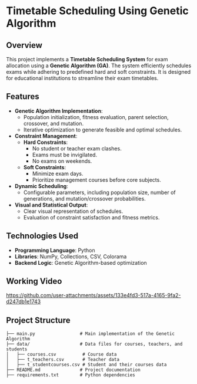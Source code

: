 # Timetable Scheduling Using Genetic Algorithm  

## Overview  
This project implements a **Timetable Scheduling System** for exam allocation using a **Genetic Algorithm (GA)**. The system efficiently schedules exams while adhering to predefined hard and soft constraints. It is designed for educational institutions to streamline their exam timetables.  

## Features  
- **Genetic Algorithm Implementation**:  
  - Population initialization, fitness evaluation, parent selection, crossover, and mutation.  
  - Iterative optimization to generate feasible and optimal schedules.  
- **Constraint Management**:  
  - **Hard Constraints**:  
    - No student or teacher exam clashes.  
    - Exams must be invigilated.  
    - No exams on weekends.  
  - **Soft Constraints**:  
    - Minimize exam days.  
    - Prioritize management courses before core subjects.  
- **Dynamic Scheduling**:  
  - Configurable parameters, including population size, number of generations, and mutation/crossover probabilities.  
- **Visual and Statistical Output**:  
  - Clear visual representation of schedules.  
  - Evaluation of constraint satisfaction and fitness metrics.  

## Technologies Used  
- **Programming Language**: Python  
- **Libraries**: NumPy, Collections, CSV, Colorama  
- **Backend Logic**: Genetic Algorithm-based optimization

## Working Video


https://github.com/user-attachments/assets/133e4fd3-517a-4165-9fa2-d247db1e1743



## Project Structure  
```plaintext
├── main.py                 # Main implementation of the Genetic Algorithm  
├── data/                   # Data files for courses, teachers, and students  
│   ├── courses.csv          # Course data  
│   ├── t_teachers.csv       # Teacher data  
│   ├── t_studentcourses.csv # Student and their courses data  
├── README.md               # Project documentation  
├── requirements.txt        # Python dependencies  


